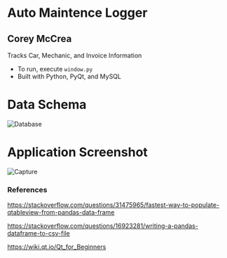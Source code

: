 

# Auto Maintence Logger
## Corey McCrea
Tracks Car, Mechanic, and Invoice Information
* To run, execute `window.py`
* Built with Python, PyQt, and MySQL

# Data Schema
![Database](https://user-images.githubusercontent.com/42788050/118437806-1f384e00-b698-11eb-8779-3623ccedb797.png)

# Application Screenshot
![Capture](https://user-images.githubusercontent.com/42788050/118438116-adaccf80-b698-11eb-9aa2-54d49b458bed.PNG)

### References
https://stackoverflow.com/questions/31475965/fastest-way-to-populate-qtableview-from-pandas-data-frame

https://stackoverflow.com/questions/16923281/writing-a-pandas-dataframe-to-csv-file

https://wiki.qt.io/Qt_for_Beginners
